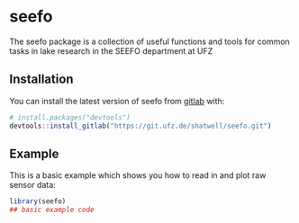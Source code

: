 
# seefo

<!-- badges: start -->
<!-- badges: end -->

The seefo package is a collection of useful functions and tools for common tasks in lake research in the SEEFO department at UFZ

## Installation

You can install the latest version of seefo from [gitlab](https://git.ufz.de/shatwell/seefo) with:

``` r
# install.packages("devtools")
devtools::install_gitlab("https://git.ufz.de/shatwell/seefo.git")
```

## Example

This is a basic example which shows you how to read in and plot raw sensor data:

``` r
library(seefo)
## basic example code
```

